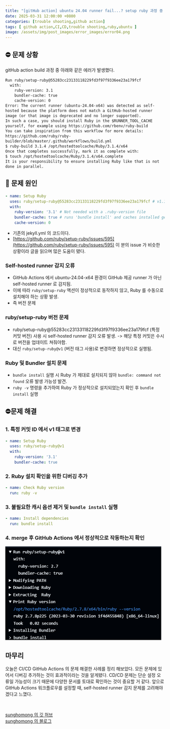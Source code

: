 ```yaml
---
title: "[gitHub action] ubuntu 24.04 runner fail...? setup ruby 과정 중 에러 발생"
date: 2025-03-31 12:00:00 +0800
categories: [trouble shooting,github action]
tags: [ github action,CI,CD,trouble shooting,ruby,ubuntu ]
image: /assets/img/post_images/error_images/error04.png
---
```


## ⛔ 문제 상황

gitHub action build 과정 중 아래와 같은 에러가 발생했다.

```shell
Run ruby/setup-ruby@55283cc23133118229fd3f97f9336ee23a179fcf
  with:
    ruby-version: 3.1
    bundler-cache: true
    cache-version: 0
Error: The current runner (ubuntu-24.04-x64) was detected as self-hosted because the platform does not match a GitHub-hosted runner image (or that image is deprecated and no longer supported).
In such a case, you should install Ruby in the $RUNNER_TOOL_CACHE yourself, for example using https://github.com/rbenv/ruby-build
You can take inspiration from this workflow for more details: https://github.com/ruby/ruby-builder/blob/master/.github/workflows/build.yml
$ ruby-build 3.1.4 /opt/hostedtoolcache/Ruby/3.1.4/x64
Once that completes successfully, mark it as complete with:
$ touch /opt/hostedtoolcache/Ruby/3.1.4/x64.complete
It is your responsibility to ensure installing Ruby like that is not done in parallel.
```

## 🧐 문제 원인

```yaml
- name: Setup Ruby
  uses: ruby/setup-ruby@55283cc23133118229fd3f97f9336ee23a179fcf # v1.146.0
  with:
    ruby-version: '3.1' # Not needed with a .ruby-version file
    bundler-cache: true # runs 'bundle install' and caches installed gems automatically
    cache-version: 0 
```

- 기존의 jekyll.yml 의 코드이다.
- [https://github.com/ruby/setup-ruby/issues/595](https://github.com/ruby/setup-ruby/issues/595) 이 분의 issue 가 비슷한 상황이라 글을 읽으며 많은 도움이 됐다.

### Self-hosted runner 감지 오류

- GitHub Actions 에서 ubuntu-24.04-x64 환경이 GitHub 제공 runner 가 아닌 self-hosted runner 로 감지됨.
- 이에 따라 `ruby/setup-ruby` 액션이 정상적으로 동작하지 않고, Ruby 를 수동으로 설치해야 하는 상황 발생.
- 즉 버전 문제

### ruby/setup-ruby 버전 문제

- ruby/setup-ruby@55283cc23133118229fd3f97f9336ee23a179fcf (특정 커밋 버전) 사용 시 self-hosted runner 감지 오류 발생. -> 해당 특정 커밋은 수시로 버전을 업데이트 쳐줘야함.
- 대신 `ruby/setup-ruby@v1` (버전 태그 사용)로 변경하면 정상적으로 실행됨.

### Ruby 및 Bundler 설치 문제

- `bundle install` 실행 시 Ruby 가 제대로 설치되지 않아 `bundle: command not found` 오류 발생 가능성 발견.
- `ruby -v` 명령을 추가하여 Ruby 가 정상적으로 설치되었는지 확인 후 `bundle install` 실행

## ⛔문제 해결


### 1. 특정 커밋 ID 에서 v1 태그로 변경

```yaml
- name: Setup Ruby
  uses: ruby/setup-ruby@v1
  with:
    ruby-version: '3.1'
    bundler-cache: true
```

### 2. Ruby 설치 확인을 위한 디버깅 추가

```yaml
- name: Check Ruby version
  run: ruby -v
```

### 3. 불필요한 캐시 옵션 제거 및 `bundle install` 실행

```yaml
- name: Install dependencies
  run: bundle install
```

### 4. merge 후 GitHub Actions 에서 정상적으로 작동하는지 확인

<img src="/assets/img/post_images/error_images/error05.png" alt="error05">

## 마무리

오늘은 CI/CD GitHub Actions 의 문제 해결한 사례를 정리 해보았다. 모든 문제에 있어서 디버깅 추가하는 것이 효과적이라는 것을 알게됐다.
CD/CD 문제는 단순 설정 오류일 가능성이 크기 때문에 다양한 문서를 토대로 확인하는 것이 중요할 거 같다.
앞으로 GitHub Actions 워크플로우를 설정할 때, self-hosted runner 감지 문제를 고려해야겠다고 느꼈다.

<br>

[sunghomong 의 깃 허브](https://github.com/sunghomong) <br>
[sunghomong 의 블로그](https://sunghomong.github.io/)
